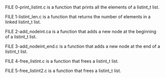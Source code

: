 FILE 0-print_listint.c is a function that prints all the elements of a listint_t list.

FILE 1-listint_len.c is a function that returns the number of elements in a linked listint_t list.

FILE 2-add_nodeint.ca is a function that adds a new node at the beginning of a listint_t list.

FILE 3-add_nodeint_end.c is a function that adds a new node at the end of a listint_t list.

FILE 4-free_listint.c is a function that frees a listint_t list.

FILE 5-free_listint2.c is a function that frees a listint_t list.
